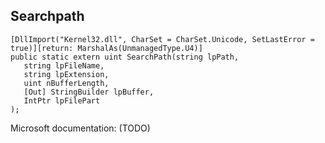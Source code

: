 ## Searchpath

```
[DllImport("Kernel32.dll", CharSet = CharSet.Unicode, SetLastError = true)][return: MarshalAs(UnmanagedType.U4)]
public static extern uint SearchPath(string lpPath,
   string lpFileName,
   string lpExtension,
   uint nBufferLength,
   [Out] StringBuilder lpBuffer,
   IntPtr lpFilePart
);
```

Microsoft documentation: (TODO)
